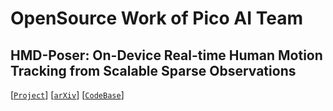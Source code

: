 # OpenSource Work of Pico AI Team
## HMD-Poser: On-Device Real-time Human Motion Tracking from Scalable Sparse Observations
[[`Project`](https://https://pico-ai-team.github.io/hmd-poser)]  [[`arXiv`](https://arxiv.org/abs/2403.03561)]  [[`CodeBase`](https://github.com/Pico-AI-Team/HMD-Poser)]